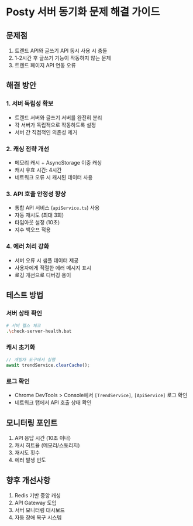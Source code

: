 # Posty 서버 동기화 문제 해결 가이드

## 문제점
1. 트렌드 API와 글쓰기 API 동시 사용 시 충돌
2. 1-2시간 후 글쓰기 기능이 작동하지 않는 문제
3. 트렌드 페이지 API 연동 오류

## 해결 방안

### 1. 서버 독립성 확보
- 트렌드 서버와 글쓰기 서버를 완전히 분리
- 각 서버가 독립적으로 작동하도록 설정
- 서버 간 직접적인 의존성 제거

### 2. 캐싱 전략 개선
- 메모리 캐시 + AsyncStorage 이중 캐싱
- 캐시 유효 시간: 4시간
- 네트워크 오류 시 캐시된 데이터 사용

### 3. API 호출 안정성 향상
- 통합 API 서비스 (`apiService.ts`) 사용
- 자동 재시도 (최대 3회)
- 타임아웃 설정 (10초)
- 지수 백오프 적용

### 4. 에러 처리 강화
- 서버 오류 시 샘플 데이터 제공
- 사용자에게 적절한 에러 메시지 표시
- 로깅 개선으로 디버깅 용이

## 테스트 방법

### 서버 상태 확인
```bash
# 서버 헬스 체크
.\check-server-health.bat
```

### 캐시 초기화
```javascript
// 개발자 도구에서 실행
await trendService.clearCache();
```

### 로그 확인
- Chrome DevTools > Console에서 `[TrendService]`, `[ApiService]` 로그 확인
- 네트워크 탭에서 API 호출 상태 확인

## 모니터링 포인트
1. API 응답 시간 (10초 이내)
2. 캐시 히트율 (메모리/스토리지)
3. 재시도 횟수
4. 에러 발생 빈도

## 향후 개선사항
1. Redis 기반 중앙 캐싱
2. API Gateway 도입
3. 서버 모니터링 대시보드
4. 자동 장애 복구 시스템
